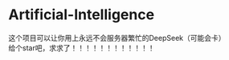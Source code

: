 # Artificial-Intelligence
这个项目可以让你用上永远不会服务器繁忙的DeepSeek（可能会卡）                                               
给个star吧，求求了！！！！！！！！！！！！
